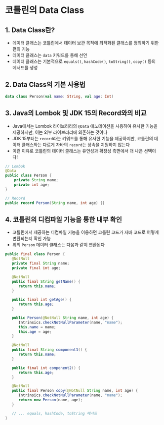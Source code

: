 # 코틀린의 Data Class

## 1. Data Class란?
- 데이터 클래스는 코틀린에서 데이터 보관 목적에 최적화된 클래스를 정의하기 위한 편의 기능
- 데이터 클래스는 `data` 키워드를 통해 선언
- 데이터 클래스는 기본적으로 `equals()`, `hashCode()`, `toString()`, `copy()` 등의 메서드를 생성

## 2. Data Class의 기본 사용법

```kotlin
data class Person(val name: String, val age: Int)
```

## 3. Java의 Lombok 및 JDK 15의 Record와의 비교
- Java에서는 Lombok 라이브러리의 `@Data` 애노테이션을 사용하여 유사한 기능을 제공하지만, 이는 외부 라이브러리에 의존하는 것이다
- JDK 15부터는 `record`라는 키워드를 통해 유사한 기능을 제공하지만, 코틀린의 데이터 클래스와는 다르게 자바의 `record`는 상속을 지원하지 않는다
- 이런 이유로 코틀린의 데이터 클래스는 유연성과 확장성 측면에서 더 나은 선택이다!

```java
// Lombok
@Data
public class Person {
    private String name;
    private int age;
}

// Record
public record Person(String name, int age) {}
```

## 4. 코틀린의 디컴파일 기능을 통한 내부 확인
- 코틀린에서 제공하는 디컴파일 기능을 이용하면 코틀린 코드가 자바 코드로 어떻게 변환되는지 확인 가능
- 위의 `Person` 데이터 클래스는 다음과 같이 변환된다

```java
public final class Person {
   @NotNull
   private final String name;
   private final int age;

   @NotNull
   public final String getName() {
      return this.name;
   }

   public final int getAge() {
      return this.age;
   }

   public Person(@NotNull String name, int age) {
      Intrinsics.checkNotNullParameter(name, "name");
      this.name = name;
      this.age = age;
   }

   @NotNull
   public final String component1() {
      return this.name;
   }

   public final int component2() {
      return this.age;
   }

   @NotNull
   public final Person copy(@NotNull String name, int age) {
      Intrinsics.checkNotNullParameter(name, "name");
      return new Person(name, age);
   }

   // ... equals, hashCode, toString 메서드
}
```